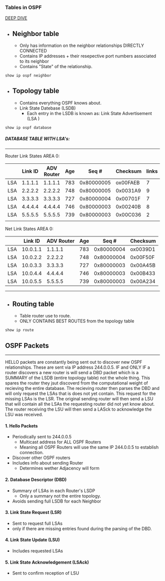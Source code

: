 ### Tables in OSPF

 [DEEP DIVE](https://www.youtube.com/watch?v=b6RIqXo_qvA)

- ## Neighbor table
	- Only has information on the neighbor relationships DIRECTLY CONNECTED
	- Contains IP addresses + their resepective port numbers associated to its neighbor
	- Contains "State" of the relationship. 
```c
show ip ospf neighbor
```

- ## Topology table
	- Contains everything OSPF knows about. 
	- Link State Datebase (LSDB)
		- Each entry in the LSDB is known as: Link State Advertisement (LSA )
```c
show ip ospf database
```

##### DATABASE TABLE WITH LSA's:
-----
Router Link States AREA 0:

|     | Link ID | ADV Router | Age | Seq #      | Checksum | links |
| --- | ------- | ---------- | --- | ---------- | -------- | ----- |
| LSA | 1.1.1.1 | 1.1.1.1    | 783 | 0x80000005 | ox00FAEB | 7     |
| LSA | 2.2.2.2 | 2.2.2.2    | 748 | 0x80000005 | 0x0031A9 | 9     |
| LSA | 3.3.3.3 | 3.3.3.3    | 727 | 0x80000004 | 0x00701F | 7     |
| LSA | 4.4.4.4 | 4.4.4.4    | 746 | 0x80000003 | 0x00240B | 8     |
| LSA | 5.5.5.5 | 5.5.5.5    | 739 | 0x80000003 | 0x00C036 | 2     |
|     |         |            |     |            |          |       |

Net Link States AREA 0:

| | Link ID | ADV Router | Age | Seq #| Checksum | 
|----|---|---|---|---|---|
|LSA|10.0.1.1|1.1.1.1|783|0x80000004|ox0039D1|
|LSA|10.0.2.2|2.2.2.2|748|0x80000004|0x00F50F|
|LSA|10.0.3.3|3.3.3.3|727|0x80000003|0x00A45B|
|LSA|10.0.4.4|4.4.4.4|746|0x80000003|0x00B433|
|LSA|10.0.5.5|5.5.5.5|739|0x80000003|0x00A234|

----

- ## Routing table
	- Table router use to route.
	- ONLY CONTAINS BEST ROUTES from the topology table
```c 
show ip route
```


## OSPF Packets
-----
HELLO packets are constantly being sent out to discover new OSPF relationships. These are sent via IP address 244.0.0.5. IF and ONLY IF a router discovers a new router is will send a DBD packet which is a SUMMARY of the LSDB (entire topology table) not the whole thing. This spares the router they jsut discoverd from the computational weight of recieving the entire database. The recieving router then parses the DBD and will only request the LSAs that is does not yet contain. This request for the missing LSAs is the LSR. The original sending router will then send a LSU that will contain all the LSAs the requesting router did not yet know about. The router receiving the LSU will then send a LASck to acknowledge the LSU was received.

#### 1. Hello Packets
- Periodically sent to 244.0.0.5
	- Multicast address for ALL OSPF Routers
	- Meaning all OSPF Routers will use the same IP 244.0.0.5 to establish connection.
-   Discover other OSPF routers
- Includes info about sending Router
	- Determines wether Adjacency will form

#### 2. Database Descriptor (DBD)
- Summary of LSAs in each Router's LSDP
	- Only a summary not the entire topology.
- Avoids sending full LSDB for each Neighbor

#### 3. Link State Request (LSR)
- Sent to request full LSAs
- only if there are missing entries found during the parsing of the DBD.

#### 4. Link State Update (LSU)
- Includes requested LSAs

#### 5. Link State Acknowledgement (LSAck)
- Sent to confirm reception of LSU




